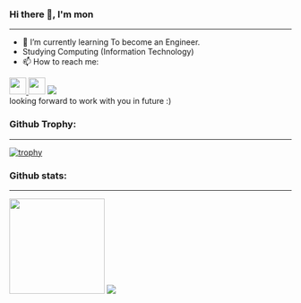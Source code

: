### Hi there 👋, I'm mon
---
- 🌱 I’m currently learning To become an Engineer.
- Studying Computing (Information Technology)
- 📫 How to reach me: <br>
<a href = "https://www.facebook.com/profile.php?id=100001113790621" target="blank">
  <img src="https://img.icons8.com/fluency/30/000000/facebook-new.png" height='30'/>
</a>
<a href="https://www.linkedin.com/in/nicha-songkiwattanapacharoen-5539b7204/" target="blank"><img src="https://i.imgur.com/a5jDgN0.png" height='30'></a>
<a href = "###" target="blank">
  <img src="https://img.icons8.com/office/30/000000/instagram-new.png"/>
</a>
<br>
looking forward to work with you in future :)

### Github Trophy:
---
[![trophy](https://github-profile-trophy.vercel.app/?username=MonPanitan&theme=radical)](https://github.com/ryo-ma/github-profile-trophy)

### Github stats:
---
<div>
  <img src="https://github-readme-stats.vercel.app/api?username=MonPanitan&show_icons=true&theme=radical" height="170"/>
  <img src="https://github-readme-stats.vercel.app/api/top-langs/?username=Monpanitan&layout=compact&theme=radical"/>
</div>







<!--
**MonPanitan/MonPanitan** is a ✨ _special_ ✨ repository because its `README.md` (this file) appears on your GitHub profile.

Here are some ideas to get you started:

- 🔭 I’m currently working on ...

- 👯 I’m looking to collaborate on ...
- 🤔 I’m looking for help with ...
- 💬 Ask me about ...

- 😄 Pronouns: ...
- ⚡ Fun fact: ...
-->
